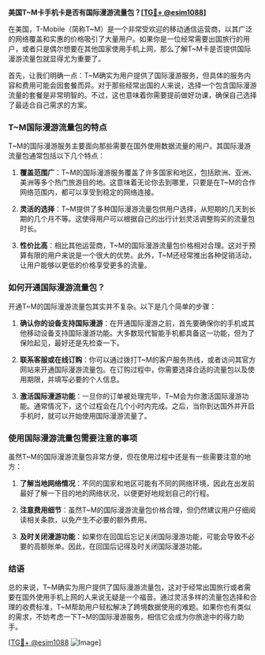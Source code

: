 **美国T~M卡手机卡是否有国际漫游流量包？[[TG💪+ @esim1088](https://t.me/s/esim1088)]**

在美国，T-Mobile（简称T~M）是一个非常受欢迎的移动通信运营商，以其广泛的网络覆盖和实惠的价格吸引了大量用户。如果你是一位经常需要出国旅行的用户，或者只是偶尔想要在其他国家使用手机上网，那么了解T~M卡是否提供国际漫游流量包就显得尤为重要了。

首先，让我们明确一点：T~M确实为用户提供了国际漫游服务，但具体的服务内容和费用可能会因套餐而异。对于那些经常出国的人来说，选择一个包含国际漫游流量的套餐是非常明智的。不过，这也意味着你需要提前做好功课，确保自己选择了最适合自己需求的方案。

### T~M国际漫游流量包的特点

T~M的国际漫游服务主要面向那些需要在国外使用数据流量的用户。其国际漫游流量包通常包括以下几个特点：

1. **覆盖范围广**：T~M的国际漫游服务覆盖了许多国家和地区，包括欧洲、亚洲、美洲等多个热门旅游目的地。这意味着无论你去到哪里，只要是在T~M的合作网络范围内，都可以享受到稳定的网络连接。

2. **灵活的选择**：T~M提供了多种国际漫游流量包供用户选择，从短期的几天到长期的几个月不等。这使得用户可以根据自己的出行计划灵活调整购买的流量包时长。

3. **性价比高**：相比其他运营商，T~M的国际漫游流量包价格相对合理。这对于预算有限的用户来说是一个很大的优势。此外，T~M还经常推出各种促销活动，让用户能够以更低的价格享受更多的流量。

### 如何开通国际漫游流量包？

开通T~M的国际漫游流量包其实并不复杂。以下是几个简单的步骤：

1. **确认你的设备支持国际漫游**：在开通国际漫游之前，首先要确保你的手机或其他移动设备支持国际漫游功能。大多数现代智能手机都具备这一功能，但为了保险起见，最好还是先检查一下。

2. **联系客服或在线订购**：你可以通过拨打T~M的客户服务热线，或者访问其官方网站来开通国际漫游流量包。在订购过程中，你需要选择合适的流量包以及使用期限，并填写必要的个人信息。

3. **激活国际漫游功能**：一旦你的订单被处理完毕，T~M会为你激活国际漫游功能。通常情况下，这个过程会在几个小时内完成。之后，当你到达国外并开启手机时，就可以开始使用国际漫游流量了。

### 使用国际漫游流量包需要注意的事项

虽然T~M的国际漫游流量包非常方便，但在使用过程中还是有一些需要注意的地方：

1. **了解当地网络情况**：不同的国家和地区可能有不同的网络环境，因此在出发前最好了解一下目的地的网络状况，以便更好地规划自己的行程。

2. **注意费用细节**：虽然T~M的国际漫游流量包价格合理，但仍然建议用户仔细阅读相关条款，以免产生不必要的额外费用。

3. **及时关闭漫游功能**：如果你在回国后忘记关闭国际漫游功能，可能会导致不必要的高额账单。因此，在回国后记得及时关闭国际漫游功能。

### 结语

总的来说，T~M确实为用户提供了国际漫游流量包，这对于经常出国旅行或者需要在国外使用手机上网的人来说无疑是一个福音。通过灵活多样的流量包选择和合理的收费标准，T~M帮助用户轻松解决了跨境数据使用的难题。如果你也有类似的需求，不妨考虑一下T~M的国际漫游服务，相信它会成为你旅途中的得力助手。

[[TG💪+ @esim1088](https://t.me/s/esim1088) ![Image](https://i.postimg.cc/4NQfJmqS/Snipaste-2025-05-13-00-14-12.png)]